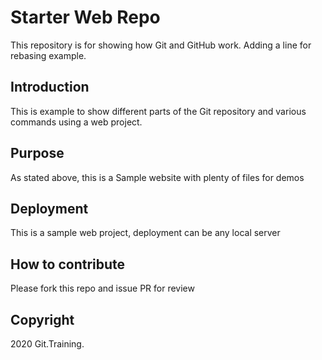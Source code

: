# Starter Web Repo

This repository is for showing how Git and GitHub work. Adding a line for rebasing example.

## Introduction

This is example to show different parts of the Git repository and various commands using a web project.

## Purpose

As stated above, this is a Sample website with plenty of files for demos

## Deployment

This is a sample web project, deployment can be any local server

## How to contribute

Please fork this repo and issue PR for review

## Copyright

2020 Git.Training.